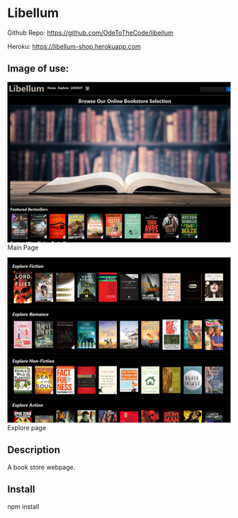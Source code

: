 # Libellum

Github Repo: https://github.com/OdeToTheCode/libellum

Heroku: https://libellum-shop.herokuapp.com

## Image of use:

![image of use](https://raw.githubusercontent.com/OdeToTheCode/libellum/main/assets/Capture.PNG)
Main Page

![image of use](https://raw.githubusercontent.com/OdeToTheCode/libellum/main/assets/Capture2%20.PNG)
Explore page
## Description

A book store webpage.

## Install 

npm install
